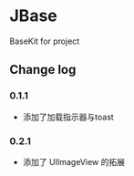 # JBase
BaseKit for project

## Change log

### 0.1.1

* 添加了加载指示器与toast
  
### 0.2.1

* 添加了 UIImageView 的拓展